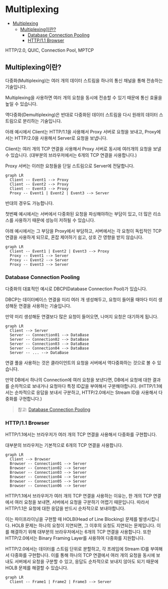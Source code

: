# Multiplexing

- [Multiplexing](#multiplexing)
  - [Multiplexing이란?](#multiplexing이란)
    - [Database Connection Pooling](#database-connection-pooling)
    - [HTTP/1.1 Browser](#http11-browser)

HTTP/2.0, QUIC, Connection Pool, MPTCP

## Multiplexing이란?

다중화(Multiplexing)는 여러 개의 데이터 스트림을 하나의 통신 채널을 통해 전송하는 기술입니다.

Multiplexing을 사용하면 여러 개의 요청을 동시에 전송할 수 있기 때문에 통신 효율을 높일 수 있습니다.

역다중화(Demultiplexing)은 반대로 다중화된 데이터 스트림을 다시 원래의 데이터 스트림으로 분리하는 기술입니다.

아래 예시에서 Client는 HTTP/1.1을 사용해서 Proxy 서버로 요청을 보내고,
Proxy에서는 HTTP/2.0을 사용해서 Server로 요청을 보냅니다.

Client는 여러 개의 TCP 연결을 사용해서 Proxy 서버로 동시에 여러개의 요청을 보낼 수 있습니다.
(대부분의 브라우저에서는 6개의 TCP 연결을 사용합니다.)

Proxy 서버는 이러한 요청들을 단일 스트림으로 Server에 전달합니다.

```mermaid
graph LR
  Client -- Event1 --> Proxy
  Client -- Event2 --> Proxy
  Client -- Event3 --> Proxy
  Proxy -- Event1 | Event2 | Event3 --> Server
```

반대의 경우도 가능합니다.

첫번째 예시에서는 서버에서 다중화된 요청을 파싱해야하는 부담이 있고, 더 많은 리소스를 사용하기 때문에 성능이 저하될 수 있습니다.

아래 예시에서는 그 부담을 Proxy에서 부담하고, 서버에서는 각 요청이 독립적인 TCP 연결을 사용하게 되므로,
혼잡 제어하기 쉽고, 상호 간 영향을 받지 않습니다.

```mermaid
graph LR
  Client -- Event1 | Event2 | Event3 --> Proxy
  Proxy -- Event1 --> Server
  Proxy -- Event2 --> Server
  Proxy -- Event3 --> Server
```

### Database Connection Pooling

다중화의 대표적인 예시로 DBCP(Database Connection Pool)가 있습니다.

DBCP는 데이터베이스 연결을 미리 여러 개 생성해두고, 요청이 들어올 때마다 미리 생성해둔 연결을 사용하는 기술입니다.

만약 미리 생성해둔 연결보다 많은 요청이 들어오면, 나머지 요청은 대기하게 됩니다.

```mermaid
graph LR
  Client --> Server
  Server -- Connection01 --> DataBase
  Server -- Connection02 --> DataBase
  Server -- Connection03 --> DataBase
  Server -- Connection04 --> DataBase
  Server -- ... --> DataBase
```

연결 풀을 사용하는 것은 클라이언트의 요청을 서버에서 역다중화하는 것으로 볼 수 있습니다.

만약 DB에서 하나의 Connection에 여러 요청을 보낸다면,
DB에서 요청에 대한 결과를 순차적으로 보내거나 요청마다 특정 ID값을 부여해서 구분해야합니다.
(HTTP/1.1에서는 순차적으로 응답을 보내서 구분하고, HTTP/2.0에서는 Stream ID을 사용해서 다중화를 구현합니다.)

> 참고: [Database Connection Pooling](https://en.wikipedia.org/wiki/Connection_pool)

### HTTP/1.1 Browser

HTTP/1.1에서는 브라우저가 여러 개의 TCP 연결을 사용해서 다중화를 구현합니다.

대부분의 브라우저는 기본적으로 6개의 TCP 연결을 사용합니다.

```mermaid
graph LR
  Client --> Browser
  Browser -- Connection01 --> Server
  Browser -- Connection02 --> Server
  Browser -- Connection03 --> Server
  Browser -- Connection04 --> Server
  Browser -- Connection05 --> Server
  Browser -- Connection06 --> Server
```

HTTP/1.1에서 브라우저가 여러 개의 TCP 연결을 사용하는 이유는,
한 개의 TCP 연결에서 여러 요청을 보내면, 서버에서 요청을 구분하기 어렵기 때문입니다.
따라서 HTTP/1.1은 요청에 대한 응답을 반드시 순차적으로 보내야합니다.

이는 파이프라이닝을 구현할 때 HOLB(Head of Line Blocking) 문제를 발생시킵니다.
HOLB 문제는 하나의 요청이 지연되면, 그 이후의 요청도 지연되는 문제입니다.
이를 해결하기 위해 대부분의 브라우저에서는 6개의 TCP 연결을 사용합니다. 
또한 HTTP/2.0에서는 Binary Framing Layer를 사용하여 다중화를 지원합니다.

HTTP/2.0에서는 데이터를 스트림 단위로 분할하고, 각 프레임에 Stream ID를 부여해서 다중화를 구현합니다.
이를 통해 하나의 TCP 연결에서 여러 개의 요청을 동시에 보내도 서버에서 요청을 구분할 수 있고,
응답도 순차적으로 보내지 않아도 되기 때문에 HOLB 문제를 해결할 수 있습니다.

```mermaid
graph LR
  Client -- Frame1 | Frame2 | Frame3 --> Server
```